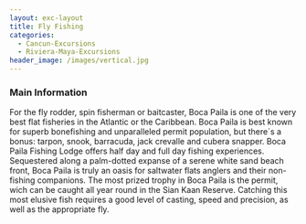 ```yaml
---
layout: exc-layout
title: Fly Fishing 
categories:
  - Cancun-Excursions
  - Riviera-Maya-Excursions
header_image: /images/vertical.jpg
---
```

### Main Information
For the fly rodder, spin fisherman or baitcaster, Boca Paila is one of the very best flat fisheries in the Atlantic or the Caribbean. Boca Paila is best known for superb bonefishing and unparalleled permit population, but there´s a bonus: tarpon, snook, barracuda, jack crevalle and cubera snapper. Boca Paila Fishing Lodge offers half day and full day fishing experiences. Sequestered along a palm-dotted expanse of a serene white sand beach front, Boca Paila is truly an oasis for saltwater flats anglers and their non-fishing companions. The most prized trophy in Boca Paila is the permit, wich can be caught all year round in the Sian Kaan Reserve. Catching this most elusive fish requires a good level of casting, speed and precision, as well as the appropriate fly.